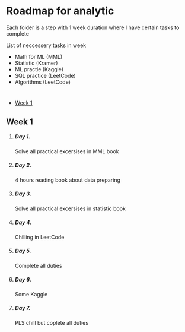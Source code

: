 <h1>Roadmap for analytic</h1>
<p>Each folder is a step with 1 week duration where I have certain tasks to complete</p>
<p>List of neccessery tasks in week</p>
<ul>
  <li>Math for ML (MML)</li>
  <li>Statistic (Kramer)</li>
  <li>ML practie (Kaggle)</li>
  <li>SQL practice (LeetCode)</li>
  <li>Algorithms (LeetCode)</li>
</ul>

# 
<nav>
  <ul>
      <li><a href="#week1">Week 1</a></li>
  </ul>
</nav>


<section id="week1">
  <h2>Week 1</h2>
  <ol>
      <li>
        <h5>Day 1.</h5>
        <p>Solve all practical excersises in MML book</p>
      </li>
      <li>
        <h5>Day 2.</h5>
        <p>4 hours reading book about data preparing</p>
      </li>
      <li>
        <h5>Day 3.</h5>
        <p>Solve all practical excersises in statistic book</p>
      </li>
      <li>
        <h5>Day 4.</h5>
        <p>Chilling in LeetCode</p>
      </li>
      <li>
        <h5>Day 5.</h5>
        <p>Complete all duties</p>
      </li>
      <li>
        <h5>Day 6.</h5>
        <p>Some Kaggle</p>
      </li>
      <li>
        <h5>Day 7.</h5>
        <p>PLS chill but coplete all duties</p>
      </li>
  </ol>
</section>




























